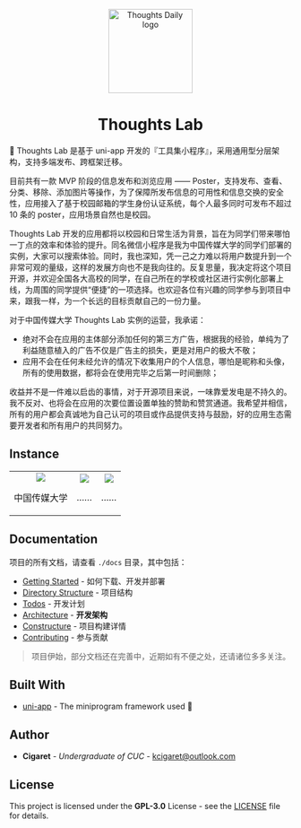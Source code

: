 <p align="center">
  <a href="#" target="_blank" rel="noopener noreferrer"><img width="150" src="
https://thoughtsdaily.cn/thoughts-daily.jpg" alt="Thoughts Daily logo"></a>
</p>

<h1 align="center">Thoughts Lab</h1>
🤯 Thoughts Lab 是基于 uni-app 开发的『工具集小程序』，采用通用型分层架构，支持多端发布、跨框架迁移。

目前共有一款 MVP 阶段的信息发布和浏览应用 —— Poster，支持发布、查看、分类、移除、添加图片等操作，为了保障所发布信息的可用性和信息交换的安全性，应用接入了基于校园邮箱的学生身份认证系统，每个人最多同时可发布不超过 10 条的 poster，应用场景自然也是校园。

Thoughts Lab 开发的应用都将以校园和日常生活为背景，旨在为同学们带来哪怕一丁点的效率和体验的提升。同名微信小程序是我为中国传媒大学的同学们部署的实例，大家可以搜索体验。同时，我也深知，凭一己之力难以将用户数提升到一个非常可观的量级，这样的发展方向也不是我向往的。反复思量，我决定将这个项目开源，并欢迎全国各大高校的同学，在自己所在的学校或社区进行实例化部署上线，为周围的同学提供“便捷”的一项选择。也欢迎各位有兴趣的同学参与到项目中来，跟我一样，为一个长远的目标贡献自己的一份力量。

对于中国传媒大学 Thoughts Lab 实例的运营，我承诺：

- 绝对不会在应用的主体部分添加任何的第三方广告，根据我的经验，单纯为了利益随意植入的广告不仅是广告主的损失，更是对用户的极大不敬；
- 应用不会在任何未经允许的情况下收集用户的个人信息，哪怕是昵称和头像，所有的使用数据，都将会在使用完毕之后第一时间删除；

收益并不是一件难以启齿的事情，对于开源项目来说，一味靠爱发电是不持久的。我不反对、也将会在应用的次要位置设置单独的赞助和赞赏通道。我希望并相信，所有的用户都会真诚地为自己认可的项目或作品提供支持与鼓励，好的应用生态需要开发者和所有用户的共同努力。

## Instance

<table>
  <tbody>
    <tr>
      <td align="center" valign="middle">
        <a href="#" target="_blank">
          <img width="auto" src="https://thoughtsdaily.cn/thoughts-lab-minaqr-8.jpg">
        </a>
        <p style="width: 100%; text-align: center;">中国传媒大学</p>
      </td>
      <td align="center" valign="middle">
        <a href="#" target="_blank">
          <img width="auto" src="https://thoughtsdaily.cn/thoughts-lab-minaqr-8.jpg" >
        </a>
        <p style="width: 100%; text-align: center;">……</p>
      </td>
      <td align="center" valign="middle">
        <a href="#" target="_blank">
          <img width="auto" src="https://thoughtsdaily.cn/thoughts-lab-minaqr-8.jpg">
        </a>
        <p style="width: 100%; text-align: center;">……</p>
      </td>
    </tr>
  </tbody>
</table>

## Documentation

项目的所有文档，请查看 `./docs` 目录，其中包括：

- [Getting Started](./docs/getting_started.md) - 如何下载、开发并部署
- [Directory Structure](./docs/directory_structure.md) - 项目结构
- [Todos](./docs/todos.md) - 开发计划
- [Architecture](./docs/architecture.md) - **开发架构**
- [Constructure](./docs/constructure.md) - 项目构建详情
- [Contributing](./docs/contributing.md) - 参与贡献

> 项目伊始，部分文档还在完善中，近期如有不便之处，还请诸位多多关注。

## Built With

- [uni-app](https://github.com/dcloudio/uni-app) - The miniprogram framework used 🤞

## Author

- **Cigaret** - *Undergraduate of CUC* - kcigaret@outlook.com

## License

This project is licensed under the **GPL-3.0** License - see the [LICENSE](LICENSE) file for details.
